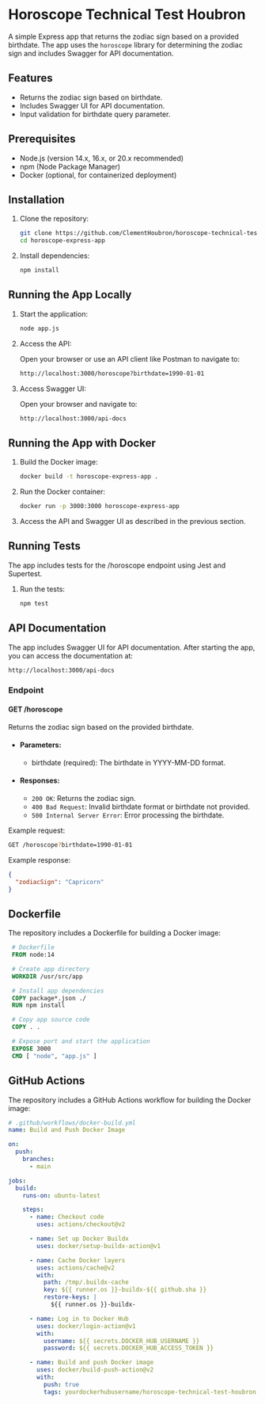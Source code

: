 # Horoscope Technical Test Houbron

A simple Express app that returns the zodiac sign based on a provided birthdate. The app uses the `horoscope` library for determining the zodiac sign and includes Swagger for API documentation.

## Features

- Returns the zodiac sign based on birthdate.
- Includes Swagger UI for API documentation.
- Input validation for birthdate query parameter.

## Prerequisites

- Node.js (version 14.x, 16.x, or 20.x recommended)
- npm (Node Package Manager)
- Docker (optional, for containerized deployment)

## Installation

1. Clone the repository:

   ```sh
   git clone https://github.com/ClementHoubron/horoscope-technical-test-houbron.git
   cd horoscope-express-app
2. Install dependencies:

   ```sh
   npm install
## Running the App Locally

1. Start the application:

   ```sh
   node app.js
2. Access the API:

   Open your browser or use an API client like Postman to navigate to:

   ```bash
   http://localhost:3000/horoscope?birthdate=1990-01-01
   ```



3. Access Swagger UI:

   Open your browser and navigate to:

   ```bash
   http://localhost:3000/api-docs
   ```

## Running the App with Docker
1. Build the Docker image:

   ```sh
   docker build -t horoscope-express-app .
   ```
2. Run the Docker container:

   ```sh
   docker run -p 3000:3000 horoscope-express-app
   ```
3. Access the API and Swagger UI as described in the previous section.

## Running Tests
The app includes tests for the /horoscope endpoint using Jest and Supertest.

1. Run the tests:

   ```sh
   npm test
   ```

## API Documentation
The app includes Swagger UI for API documentation. After starting the app, you can access the documentation at:

   ```bash
   http://localhost:3000/api-docs
   ```
### Endpoint
#### GET /horoscope
Returns the zodiac sign based on the provided birthdate.

- #### Parameters:

  - birthdate (required): The birthdate in YYYY-MM-DD format.

- #### Responses:

  - `200 OK`: Returns the zodiac sign.
  - `400 Bad Request`: Invalid birthdate format or birthdate not provided.
  - `500 Internal Server Error`: Error processing the birthdate.

Example request:

   ```bash
   GET /horoscope?birthdate=1990-01-01
   ```

Example response:

   ```json
   {
     "zodiacSign": "Capricorn"
   }
   ```
## Dockerfile

The repository includes a Dockerfile for building a Docker image:

  ```Dockerfile
   # Dockerfile
   FROM node:14

   # Create app directory
   WORKDIR /usr/src/app

   # Install app dependencies
   COPY package*.json ./
   RUN npm install

   # Copy app source code
   COPY . .

   # Expose port and start the application
   EXPOSE 3000
   CMD [ "node", "app.js" ]
   ```

## GitHub Actions
The repository includes a GitHub Actions workflow for building the Docker image:

```yaml
# .github/workflows/docker-build.yml
name: Build and Push Docker Image

on:
  push:
    branches:
      - main

jobs:
  build:
    runs-on: ubuntu-latest

    steps:
      - name: Checkout code
        uses: actions/checkout@v2

      - name: Set up Docker Buildx
        uses: docker/setup-buildx-action@v1

      - name: Cache Docker layers
        uses: actions/cache@v2
        with:
          path: /tmp/.buildx-cache
          key: ${{ runner.os }}-buildx-${{ github.sha }}
          restore-keys: |
            ${{ runner.os }}-buildx-

      - name: Log in to Docker Hub
        uses: docker/login-action@v1
        with:
          username: ${{ secrets.DOCKER_HUB_USERNAME }}
          password: ${{ secrets.DOCKER_HUB_ACCESS_TOKEN }}

      - name: Build and push Docker image
        uses: docker/build-push-action@v2
        with:
          push: true
          tags: yourdockerhubusername/horoscope-technical-test-houbron:latest
```